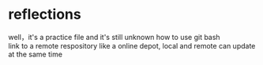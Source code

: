 # reflections
well，it's a practice file and  it's still unknown how to use git bash<br/>
link to a remote respository like a online depot,  local and remote can update at the same time
